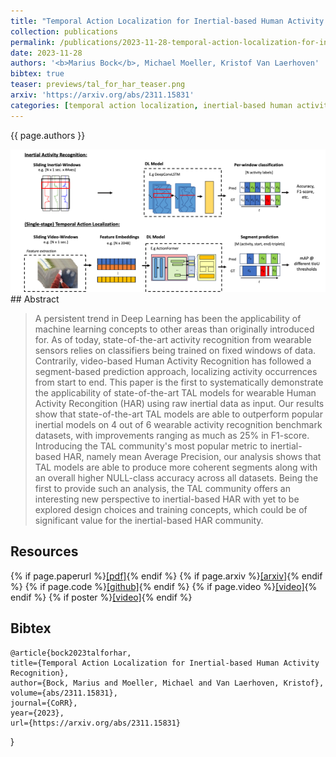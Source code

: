 ```yaml
---
title: "Temporal Action Localization for Inertial-based Human Activity Recognition"
collection: publications
permalink: /publications/2023-11-28-temporal-action-localization-for-inertial-based-har
date: 2023-11-28
authors: '<b>Marius Bock</b>, Michael Moeller, Kristof Van Laerhoven'
bibtex: true
teaser: previews/tal_for_har_teaser.png
arxiv: 'https://arxiv.org/abs/2311.15831'
categories: [temporal action localization, inertial-based human activity recognition]
---
```


{{ page.authors }}

<img class="pub_teaser" src="../images/previews/tal_for_har.png" alt="Teaser Image" title="teaser" />
## Abstract

> A persistent trend in Deep Learning has been the applicability of machine learning concepts to other areas than originally introduced for. As of today, state-of-the-art activity recognition from wearable sensors relies on classifiers being trained on fixed windows of data. Contrarily, video-based Human Activity Recognition has followed a segment-based prediction approach, localizing activity occurrences from start to end. This paper is the first to systematically demonstrate the applicability of state-of-the-art TAL models for wearable Human Activity Recongition (HAR) using raw inertial data as input. Our results show that state-of-the-art TAL models are able to outperform popular inertial models on 4 out of 6 wearable activity recognition benchmark datasets, with improvements ranging as much as 25% in F1-score. Introducing the TAL community's most popular metric to inertial-based HAR, namely mean Average Precision, our analysis shows that TAL models are able to produce more coherent segments along with an overall higher NULL-class accuracy across all datasets. Being the first to provide such an analysis, the TAL community offers an interesting new perspective to inertial-based HAR with yet to be explored design choices and training concepts, which could be of significant value for the inertial-based HAR community.

## Resources

{% if page.paperurl %}<a href=" {{ page.paperurl }} ">[pdf]</a>{% endif %} {% if page.arxiv %}<a href=" {{ page.arxiv }} ">[arxiv]</a>{% endif %} {% if page.code %}<a href=" {{ page.code }} ">[github]</a>{% endif %} {% if page.video %}<a href=" {{ page.video }} ">[video]</a>{% endif %} {% if poster %}<a href=" {{ page.poster }} ">[video]</a>{% endif %}

## Bibtex

    @article{bock2023talforhar,
    title={Temporal Action Localization for Inertial-based Human Activity Recognition},
    author={Bock, Marius and Moeller, Michael and Van Laerhoven, Kristof},
    volume={abs/2311.15831},
    journal={CoRR},
    year={2023},
    url={https://arxiv.org/abs/2311.15831}
}

